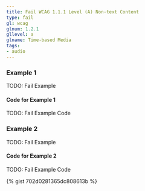 ```yaml
---
title: Fail WCAG 1.1.1 Level (A) Non-text Content
type: fail
gl: wcag
glnum: 1.2.1
gllevel: a
glname: Time-based Media
tags:
- audio
---
```


### Example 1
TODO: Fail Example

#### Code for Example 1
TODO: Fail Example Code

### Example 2
TODO: Fail Example

#### Code for Example 2
TODO: Fail Example Code

{% gist 702d0281365dc808613b  %}
